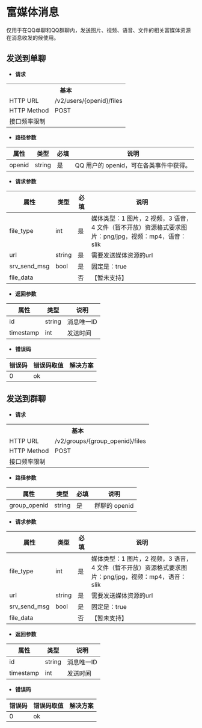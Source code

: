 # 富媒体消息

仅用于在QQ单聊和QQ群聊内，发送图片、视频、语音、文件的相关富媒体资源在消息收发的候使用。

## 发送到单聊

- **请求**

<table>
	<tr>
	  <th colspan="2">基本</th>
	</tr>
	<tr>
    <td>HTTP URL</td>
    <td>/v2/users/{openid}/files</td>
	</tr>
	<tr>
    <td>HTTP Method</td>
    <td>POST</td>
	</tr>
	<tr>
    <td>接口频率限制</td>
    <td></td>
	</tr>
</table>

- **路径参数**

| **属性** | **类型** | **必填** | **说明** |
| --- | --- | --- | --- |
| openid | string | 是 | QQ 用户的 openid，可在各类事件中获得。 |

- **请求参数**

| **属性** | **类型** | **必填** | **说明** |
| --- | --- | --- | --- |
| file_type | int | 是 | 媒体类型：1 图片，2 视频，3 语音，4 文件（暂不开放）资源格式要求图片：png/jpg，视频：mp4，语音：slik |
| url | string | 是 | 需要发送媒体资源的url |
| srv_send_msg | bool | 是 | 固定是：true |
| file_data |  | 否 | 【暂未支持】 |

- **返回参数**

| **属性** | **类型** | **说明** |
| --- | --- | --- |
| id | string | 消息唯一ID |
| timestamp | int | 发送时间 |

- **错误码**

| **错误码** | **错误码取值** | **解决方案** |
| --- | --- | --- |
| 0 | ok | |

## 发送到群聊

- **请求**

<table>
	<tr>
	  <th colspan="2">基本</th>
	</tr>
	<tr>
    <td>HTTP URL</td>
    <td>/v2/groups/{group_openid}/files</td>
	</tr>
	<tr>
    <td>HTTP Method</td>
    <td>POST</td>
	</tr>
	<tr>
    <td>接口频率限制</td>
    <td></td>
	</tr>
</table>

- **路径参数**

| **属性** | **类型** | **必填** | **说明** |
| --- | --- | --- | --- |
| group_openid | string | 是 | 群聊的 openid |

- **请求参数**

| **属性** | **类型** | **必填** | **说明** |
| --- | --- | --- | --- |
| file_type | int | 是 | 媒体类型：1 图片，2 视频，3 语音，4 文件（暂不开放）资源格式要求图片：png/jpg，视频：mp4，语音：slik |
| url | string | 是 | 需要发送媒体资源的url |
| srv_send_msg | bool | 是 | 固定是：true |
| file_data |  | 否 | 【暂未支持】 |

- **返回参数**

| **属性** | **类型** | **说明** |
| --- | --- | --- |
| id | string | 消息唯一ID |
| timestamp | int | 发送时间 |

- **错误码**

| **错误码** | **错误码取值** | **解决方案** |
| --- | --- | --- |
| 0 | ok | |

